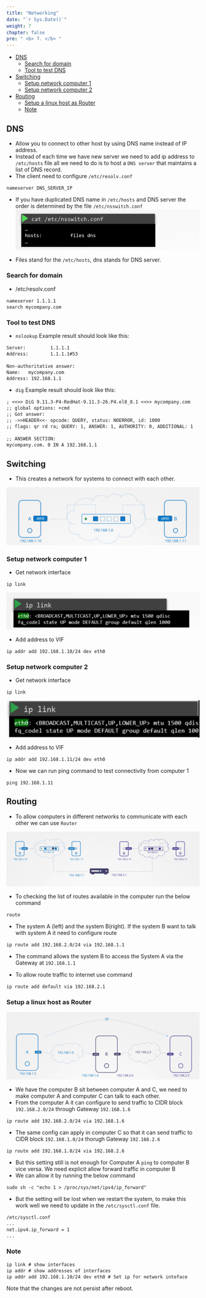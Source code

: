 ```yaml
---
title: "Networking"
date: "`r Sys.Date()`"
weight: 7
chapter: false
pre: " <b> 7. </b> "
---
```


- [DNS](#dns)
  - [Search for domain](#search-for-domain)
  - [Tool to test DNS](#tool-to-test-dns)
- [Switching](#switching)
  - [Setup network computer 1](#setup-network-computer-1)
  - [Setup network computer 2](#setup-network-computer-2)
- [Routing](#routing)
  - [Setup a linux host as Router](#setup-a-linux-host-as-router)
  - [Note](#note)


## DNS
* Allow you to connect to other host by using DNS name instead of IP address.
* Instead of each time we have new server we need to add ip address to `/etc/hosts` file all we need to do is to host a `DNS server` that maintains a list
of DNS record.
* The client need to configure `/etc/resolv.conf`
```
nameserver DNS_SERVER_IP
```
* If you have duplicated DNS name in `/etc/hosts` and DNS server the order is determined by the file `/etc/nsswitch.conf`
![alt text](./images/image-5.png)

* Files stand for the  `/etc/hosts`, dns stands for DNS server.

### Search for domain
* /etc/resolv.conf
```
nameserver 1.1.1.1
search mycompany.com
```
### Tool to test DNS
* `nslookup`
Example result should look like this:
```
Server:         1.1.1.1
Address:        1.1.1.1#53

Non-authoritative answer:
Name:   mycompany.com
Address: 192.168.1.1
```
* `dig`
Example result should look like this:
```
; <<>> DiG 9.11.3-P4-RedHat-9.11.3-26.P4.el8_8.1 <<>> mycompany.com
;; global options: +cmd
;; Got answer:
;; ->>HEADER<<- opcode: QUERY, status: NOERROR, id: 1000
;; flags: qr rd ra; QUERY: 1, ANSWER: 1, AUTHORITY: 0, ADDITIONAL: 1

;; ANSWER SECTION:
mycompany.com. 0 IN A 192.168.1.1
```

## Switching
* This creates a network for systems to connect with each other.

![Switch](./images/image-1.png)

### Setup network computer 1
* Get network interface 
```shell
ip link
```
![Check network interface name](./images/image.png)
* Add address to VIF
```shell
ip addr add 192.168.1.10/24 dev eth0
```

### Setup network computer 2
* Get network interface 
```shell
ip link
```
![Check network interface name](./images/image-2.png)
* Add address to VIF
```shell
ip addr add 192.168.1.11/24 dev eth0
```

* Now we can run ping command to test connectivity from computer 1
```shell
ping 192.168.1.11
```

## Routing
* To allow computers in different networks to communicate with each other we can use `Router`

![Router](./images/image-3.png)

* To checking the list of routes available in the computer run the below command
```shell
route
```
* The system A (left) and the system B(right). If the system B want to talk with system A it need to configure route

```shell
ip route add 192.168.2.0/24 via 192.168.1.1
```
* The command allows the system B to access the System A via the Gateway at `192.168.1.1`

* To allow route traffic to internet use command
```shell
ip route add default via 192.168.2.1
```


### Setup a linux host as Router
![Image 1](./images/image-4.png)
* We have the computer B sit between computer A and C, we need to make computer A and computer C can talk to each other.
* From the computer A it can configure to send traffic to CIDR block `192.168.2.0/24` through Gateway `192.168.1.6`
```shell
ip route add 192.168.2.0/24 via 192.168.1.6
```

* The same config can apply in computer C so that it can send traffic to CIDR block `192.168.1.0/24` thorugh Gateway `192.168.2.6`
```shell
ip route add 192.168.1.0/24 via 192.168.2.6
```

* But this setting still is not enough for Computer A `ping` to computer B vice versa. We need explicit allow forward traffic in computer B
* We can allow it by running the below command
```shell
sudo sh -c "echo 1 > /proc/sys/net/ipv4/ip_forward"
```

* But the setting will be lost when we restart the system, to make this work well we need to update in the `/etc/sysctl.conf` file.

```
/etc/sysctl.conf
...
net.ipv4.ip_forward = 1
...
```


### Note 

```shell
ip link # show interfaces
ip addr # show addresses of interfaces
ip addr add 192.168.1.10/24 dev eth0 # Set ip for network inteface
```
Note that the changes are not persist after reboot.

